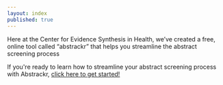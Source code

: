```yaml
---
layout: index
published: true
---
```


Here at the Center for Evidence Synthesis in Health, we’ve created a free, online tool called “abstrackr” that helps you streamline the abstract screening process

If you're ready to learn how to streamline your abstract screening process with Abstrackr, <a href = "http://evsynthacademy.org/abstrackr/modules/screening%20with%20abstrackr/introduction/">click here to get started!</a>
